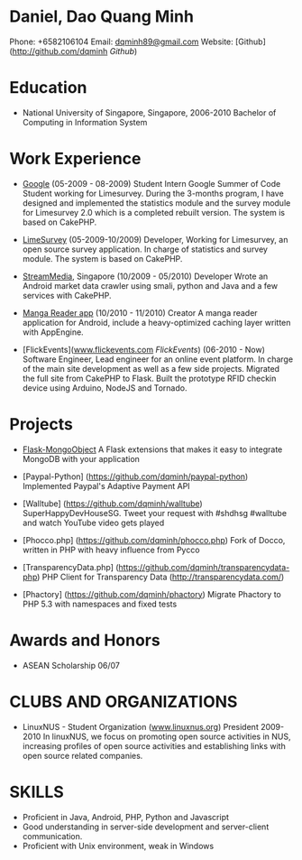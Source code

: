 Daniel, Dao Quang Minh
======================
Phone:    +6582106104
Email:    <dqminh89@gmail.com>
Website:  [Github](http://github.com/dqminh *Github*)

Education
=========
* National University of Singapore, Singapore, 2006-2010
  Bachelor of Computing in Information System

Work Experience
===============
* [Google](http://www.google-melange.com/gsoc/project/google/gsoc2009/dqminh/3001) (05-2009 - 08-2009)
  Student Intern
  Google Summer of Code Student working for Limesurvey. During the 3-months
  program, I have designed and implemented the statistics module and the survey
  module for Limesurvey 2.0 which is a completed rebuilt version. The system is
  based on CakePHP.

* [LimeSurvey](http://limesurvey.org) (05-2009-10/2009)
  Developer, 
  Working for Limesurvey, an open source survey application. In charge of
  statistics and survey module. The system is based on CakePHP.

* [StreamMedia](http://streammed.com), Singapore (10/2009 - 05/2010)
  Developer
  Wrote an Android market data crawler using smali, python and Java and a few
  services with CakePHP.

* [Manga Reader app](https://market.android.com/details?id=com.dqminh.manga) (10/2010 - 11/2010)
  Creator 
  A manga reader application for Android, include a heavy-optimized caching
  layer written with AppEngine.

* [FlickEvents](www.flickevents.com *FlickEvents*) (06-2010 - Now)
  Software Engineer, 
  Lead engineer for an online event platform. In charge of the main site
  development as well as a few side projects.  Migrated the full site from
  CakePHP to Flask. Built the prototype RFID checkin device using Arduino,
  NodeJS and Tornado.

Projects
========
* [Flask-MongoObject](https://github.com/dqminh/flask-mongoobject)
  A Flask extensions that makes it easy to integrate MongoDB with your application

* [Paypal-Python] (https://github.com/dqminh/paypal-python)
  Implemented Paypal's Adaptive Payment API

* [Walltube] (https://github.com/dqminh/walltube)
  SuperHappyDevHouseSG. Tweet your request with #shdhsg #walltube and watch
  YouTube video gets played

* [Phocco.php] (https://github.com/dqminh/phocco.php)
  Fork of Docco, written in PHP with heavy influence from Pycco

* [TransparencyData.php] (https://github.com/dqminh/transparencydata-php)
  PHP Client for Transparency Data (http://transparencydata.com/)

* [Phactory] (https://github.com/dqminh/phactory)
  Migrate Phactory to PHP 5.3 with namespaces and fixed tests

Awards and Honors
=================
* ASEAN Scholarship 06/07

CLUBS AND ORGANIZATIONS
=======================
* LinuxNUS - Student Organization (www.linuxnus.org)
  President 2009-2010
  In linuxNUS, we focus on promoting open source activities in NUS, increasing
  profiles of open source activities and establishing links with open source
  related companies.

SKILLS
======
* Proficient in Java, Android, PHP, Python and Javascript
* Good understanding in server-side development and server-client communication.
* Proficient with Unix environment, weak in Windows
